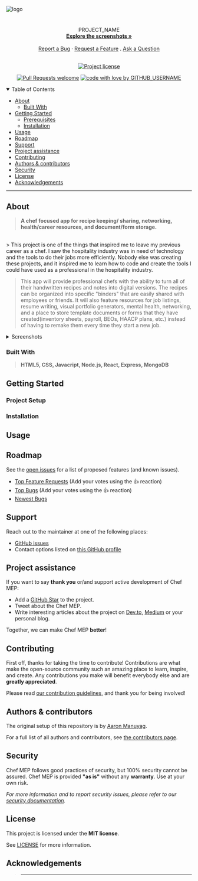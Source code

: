 ![logo](https://user-images.githubusercontent.com/112145512/226153231-5c75fed2-8be2-463c-ab15-6485cf4046b2.svg)
<h1 align="center">
  <a href="https://github.com/atman313/chef-mep">

  </a>
</h1>

<div align="center">
  PROJECT_NAME
  <br />
  <a href="#about"><strong>Explore the screenshots »</strong></a>
  <br />
  <br />
  <a href="https://github.com/GITHUB_USERNAME/REPO_SLUG/issues/new?assignees=&labels=bug&template=01_BUG_REPORT.md&title=bug%3A+">Report a Bug</a>
  ·
  <a href="https://github.com/GITHUB_USERNAME/REPO_SLUG/issues/new?assignees=&labels=enhancement&template=02_FEATURE_REQUEST.md&title=feat%3A+">Request a Feature</a>
  .
  <a href="https://github.com/GITHUB_USERNAME/REPO_SLUG/issues/new?assignees=&labels=question&template=04_SUPPORT_QUESTION.md&title=support%3A+">Ask a Question</a>
</div>

<div align="center">
<br />

[![Project license](https://img.shields.io/github/license/atman313/chef-mep.svg?style=flat-square)](docs/LICENSE)

[![Pull Requests welcome](https://img.shields.io/badge/PRs-welcome-ff69b4.svg?style=flat-square)](https://github.com/atman313/chef-mep/issues?q=is%3Aissue+is%3Aopen+label%3A%22help+wanted%22)
[![code with love by GITHUB_USERNAME](https://img.shields.io/badge/%3C%2F%3E%20with%20%E2%99%A5%20by-atman313-ff1414.svg?style=flat-square)](https://github.com/atman313)

</div>

<details open="open">
<summary>Table of Contents</summary>

- [About](#about)
  - [Built With](#built-with)
- [Getting Started](#getting-started)
  - [Prerequisites](#prerequisites)
  - [Installation](#installation)
- [Usage](#usage)
- [Roadmap](#roadmap)
- [Support](#support)
- [Project assistance](#project-assistance)
- [Contributing](#contributing)
- [Authors & contributors](#authors--contributors)
- [Security](#security)
- [License](#license)
- [Acknowledgements](#acknowledgements)

</details>

---

## About

> **A chef focused app for recipe keeping/ sharing, networking, health/career resources, and document/form storage.**
<br>
> This project is one of the things that inspired me to leave my previous career as a chef. I saw the hospitality industry was in need of technology and the tools to do their jobs more efficiently. Nobody else was creating these projects, and it inspired me to learn how to code and create the tools I could have used as a professional in the hospitality industry. 

> This app will provide professional chefs with the ability to turn all of their handwritten recipes and notes into digital versions. The recipes can be organized into specific "binders" that are easily shared with employees or friends. It will also feature resources for job listings, resume writing, visual portfolio generators, mental health, networking, and a place to store template documents or forms that they have created(inventory sheets, payroll, BEOs, HAACP plans, etc.) instead of having to remake them every time they start a new job. 

<details>
<summary>Screenshots</summary>
<br>


| <img src="docs/images/screenshot.png" alt ="home page" title="Home Page" width="100%"> | <img src="docs/images/screenshot.png" alt = "login page"title="Login Page" width="100%"> |

</details>

### Built With

> **HTML5, CSS, Javacript, Node.js, React, Express, MongoDB**
> 

## Getting Started

### Project Setup



### Installation


## Usage



## Roadmap

See the [open issues](https://github.com/atman313/chef-mep/issues) for a list of proposed features (and known issues).

- [Top Feature Requests](https://github.com/atman313/chef-mep/issues?q=label%3Aenhancement+is%3Aopen+sort%3Areactions-%2B1-desc) (Add your votes using the 👍 reaction)
- [Top Bugs](https://github.com/atman313/chef-mep/issues?q=is%3Aissue+is%3Aopen+label%3Abug+sort%3Areactions-%2B1-desc) (Add your votes using the 👍 reaction)
- [Newest Bugs](https://github.com/atman313/chef-mep/issues?q=is%3Aopen+is%3Aissue+label%3Abug)

## Support


Reach out to the maintainer at one of the following places:

- [GitHub issues](https://github.com/atman313/chef-mep/issues/new?assignees=&labels=question&template=04_SUPPORT_QUESTION.md&title=support%3A+)
- Contact options listed on [this GitHub profile](https://github.com/atman313)

## Project assistance

If you want to say **thank you** or/and support active development of Chef MEP:

- Add a [GitHub Star](https://github.com/atman313/chef-mep) to the project.
- Tweet about the Chef MEP.
- Write interesting articles about the project on [Dev.to](https://dev.to/), [Medium](https://medium.com/) or your personal blog.

Together, we can make Chef MEP **better**!

## Contributing

First off, thanks for taking the time to contribute! Contributions are what make the open-source community such an amazing place to learn, inspire, and create. Any contributions you make will benefit everybody else and are **greatly appreciated**.


Please read [our contribution guidelines](docs/CONTRIBUTING.md), and thank you for being involved!

## Authors & contributors

The original setup of this repository is by [Aaron Manuyag](https://github.com/atman313).

For a full list of all authors and contributors, see [the contributors page](https://github.com/chef-mep/contributors).

## Security

Chef MEP follows good practices of security, but 100% security cannot be assured.
Chef MEP is provided **"as is"** without any **warranty**. Use at your own risk.

_For more information and to report security issues, please refer to our [security documentation](docs/SECURITY.md)._

## License

This project is licensed under the **MIT license**.

See [LICENSE](docs/LICENSE) for more information.

## Acknowledgements

> ****


